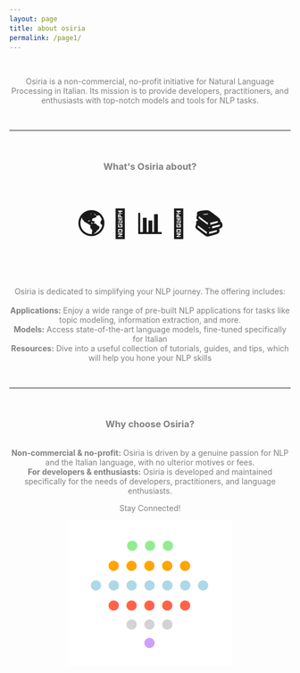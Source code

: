 ```yaml
---
layout: page
title: about osiria
permalink: /page1/
---
```


<br>
<center><p><span style="color:grey">Osiria is a non-commercial, no-profit initiative for Natural Language Processing in Italian. Its mission is to provide developers, practitioners, and enthusiasts with top-notch models and tools for NLP tasks.</span></p></center>
<br>
<hr>
<br>
<center><h3><span style="color:grey">What's Osiria about?</span></h3></center>
<br>
<center><h3><span style="font-size:3em">🌎 📄 📊 📰 📚</span></h3></center>
<br>
<br>
<center><p><span style="color:grey">Osiria is dedicated to simplifying your NLP journey. The offering includes:
<br>
<br>
<b>Applications:</b> Enjoy a wide range of pre-built NLP applications for tasks like topic modeling, information extraction, and more.
<br>
<b>Models:</b> Access state-of-the-art language models, fine-tuned specifically for Italian
<br>
<b>Resources:</b> Dive into a useful collection of tutorials, guides, and tips, which will help you hone your NLP skills
</span></p></center>
<br>
<hr>
<br>
<center><h3><span style="color:grey">Why choose Osiria?</span></h3></center>

<center><p><span style="color:grey">
    
<br>
<b>Non-commercial & no-profit:</b> Osiria is driven by a genuine passion for NLP and the Italian language, with no ulterior motives or fees.
<br>
<b>For developers & enthusiasts:</b> Osiria is developed and maintained specifically for the needs of developers, practitioners, and language enthusiasts.
<center><p><span style="color:grey">Stay Connected!</span></p></center>

<center><img src="nn_dots.png"></center>

</span></p></center>

<br>
